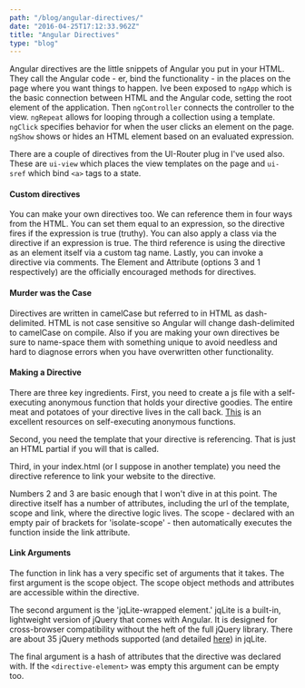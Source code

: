 ```yaml
---
path: "/blog/angular-directives/"
date: "2016-04-25T17:12:33.962Z"
title: "Angular Directives"
type: "blog"
---
```


Angular directives are the little snippets of Angular you put in your HTML. They call the Angular code - er, bind the functionality - in the places on the page where you want things to happen. Ive been exposed to `ngApp` which is the basic connection between HTML and the Angular code, setting the root element of the application. Then   `ngController` connects the controller to the view. `ngRepeat` allows for looping through a collection using a template. `ngClick` specifies behavior for when the user clicks an element on the page. `ngShow` shows or hides an HTML element based on an evaluated expression.

There are a couple of directives from the UI-Router plug in I've used also. These are `ui-view` which places the view templates on the page and `ui-sref` which bind `<a>` tags to a state.

#### Custom directives
You can make your own directives too. We can reference them in four ways from the HTML. You can set them equal to an expression, so the directive fires if the expression is true (truthy). You can also apply a class via the directive if an expression is true. The third reference is using the directive as an element itself via a custom tag name. Lastly, you can invoke a directive via comments. The Element and Attribute (options 3 and 1 respectively) are the officially encouraged methods for directives.

#### Murder was the Case
Directives are written in camelCase but referred to in HTML as dash-delimited. HTML is not case sensitive so Angular will change dash-delimited to camelCase on compile. Also if you are making your own directives be sure to name-space them with something unique to avoid needless and hard to diagnose errors when you have overwritten other functionality.

#### Making a Directive
There are three key ingredients. First, you need to create a js file with a self-executing anonymous function that holds your directive goodies. The entire meat and potatoes of your directive lives in the call back. [This](http://esbueno.noahstokes.com/post/77292606977/self-executing-anonymous-functions-or-how-to-write) is an excellent resources on self-executing anonymous functions.

Second, you need the template that your directive is referencing. That is just an HTML partial if you will that is called.

Third, in your index.html (or I suppose in another template) you need the directive reference to link your website to the directive.

Numbers 2 and 3 are basic enough that I won't dive in at this point. The directive itself has a number of attributes, including the url of the template, scope and link, where the directive logic lives. The scope - declared with an empty pair of brackets for 'isolate-scope' - then automatically executes the function inside the link attribute.

#### Link Arguments
The function in link has a very specific set of arguments that it takes. The first argument is the scope object. The scope object methods and attributes are accessible within the directive.

The second argument is the 'jqLite-wrapped element.' jqLite is a built-in, lightweight version of jQuery that comes with Angular. It is designed for cross-browser compatibility without the heft of the full jQuery library. There are about 35 jQuery methods supported (and detailed [here](https://docs.angularjs.org/api/ng/function/angular.element)) in jqLite.

The final argument is a hash of attributes that the directive was declared with. If the `<directive-element>` was empty this argument can be empty too.
